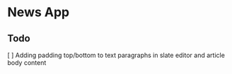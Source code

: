 # News App

## Todo
[ ] Adding padding top/bottom to text paragraphs in slate editor and article body content 
